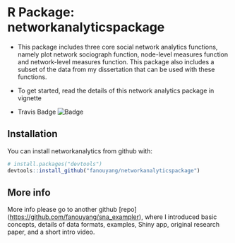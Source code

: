# R Package: networkanalyticspackage

- This package includes three core social network analytics functions, namely plot network sociograph function,  node-level measures function and network-level measures function. This package also includes a subset of the data from my dissertation that can be used with these functions.

- To get started, read the details of this network analytics package in vignette

- Travis Badge ![Badge](https://travis-ci.org/fanouyang/networkanalyticspackage.svg?branch=master)

## Installation

You can install networkanalytics from github with:

``` r
# install.packages("devtools")
devtools::install_github("fanouyang/networkanalyticspackage")
```

## More info

More info please go to another github [repo] (https://github.com/fanouyang/sna_exampler), where I introduced basic concepts, details of data formats, examples, Shiny app, original research paper, and a short intro video.
